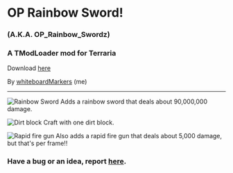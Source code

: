 # OP Rainbow Sword!

### (A.K.A. OP_Rainbow_Swordz)

### A TModLoader mod for Terraria

Download [here](https://github.com/wooden-utensil/OP-Rainbow-Swordz-TModLoader/releases/latest)

By [whiteboardMarkers](https://steamcommunity.com/id/MarkersWillDrawOnThisWhiteboard/) (me)

---

![Rainbow Sword](https://raw.githubusercontent.com/wooden-utensil/OP-Rainbow-Swordz-TModLoader/master/Items/Weapons/Melee/OP_Sword.png) Adds a rainbow sword that deals about 90,000,000 damage.

![Dirt block](https://i.imgur.com/3bKKPn7.png) Craft with one dirt block.

![Rapid fire gun](https://raw.githubusercontent.com/wooden-utensil/OP-Rainbow-Swordz-TModLoader/master/Items/Weapons/Range/Rapid_Fire_Gun.png) Also adds a rapid fire gun that deals about 5,000 damage, but that's per frame!!

### Have a bug or an idea, report [here](https://github.com/wooden-utensil/OP-Rainbow-Swordz-TModLoader/issues/new).
